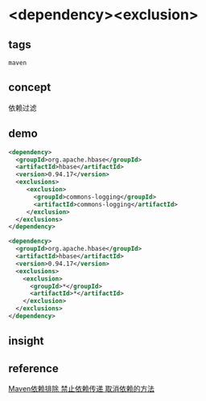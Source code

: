 # \<dependency\>\<exclusion\>
## tags
`maven`
## concept
依赖过滤

## demo
```xml
<dependency>    
  <groupId>org.apache.hbase</groupId>
  <artifactId>hbase</artifactId>
  <version>0.94.17</version> 
  <exclusions>  
     <exclusion>	 
       <groupId>commons-logging</groupId>		
       <artifactId>commons-logging</artifactId>  
     </exclusion>  
  </exclusions>  
</dependency>
```
```xml
<dependency>
  <groupId>org.apache.hbase</groupId>
  <artifactId>hbase</artifactId>
  <version>0.94.17</version>
  <exclusions>
    <exclusion>
      <groupId>*</groupId>
      <artifactId>*</artifactId>
    </exclusion>
  </exclusions>
</dependency>
```
## insight

## reference
[Maven依赖排除 禁止依赖传递 取消依赖的方法](https://blog.csdn.net/jiesa/article/details/51777455)
